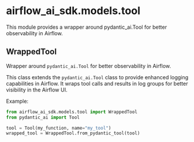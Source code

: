 # airflow_ai_sdk.models.tool

This module provides a wrapper around pydantic_ai.Tool for better observability in Airflow.

## WrappedTool

Wrapper around `pydantic_ai.Tool` for better observability in Airflow.

This class extends the `pydantic_ai.Tool` class to provide enhanced logging
capabilities in Airflow. It wraps tool calls and results in log groups for
better visibility in the Airflow UI.

Example:

```python
from airflow_ai_sdk.models.tool import WrappedTool
from pydantic_ai import Tool

tool = Tool(my_function, name="my_tool")
wrapped_tool = WrappedTool.from_pydantic_tool(tool)
```
